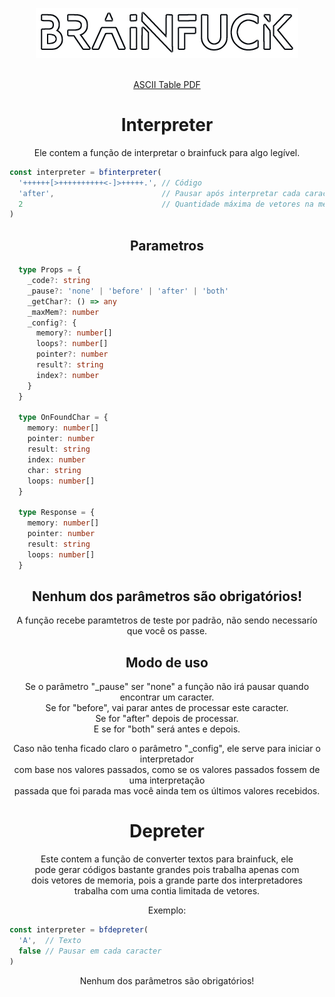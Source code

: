 <div align='center'>

[![Brainfuck.org logo](doc/logo.png)](brainfuck-org.vercel.app)
<br/><br/>

[ASCII Table PDF](doc/ASCII%20Table.pdf)

# Interpreter
Ele contem a função de interpretar o brainfuck para algo legível.

<div align='left' style='max-width: 700px;'>

  ```js
  const interpreter = bfinterpreter(
    '++++++[>++++++++++<-]>+++++.', // Código
    'after',                        // Pausar após interpretar cada caracter
    2                               // Quantidade máxima de vetores na memória
  )
  ```
</div>

## Parametros
<div align='left' style='max-width: 700px;'>

```ts
  type Props = {
    _code?: string
    _pause?: 'none' | 'before' | 'after' | 'both'
    _getChar?: () => any
    _maxMem?: number
    _config?: {
      memory?: number[]
      loops?: number[]
      pointer?: number
      result?: string
      index?: number
    }
  }

  type OnFoundChar = {
    memory: number[]
    pointer: number
    result: string
    index: number
    char: string
    loops: number[]
  }

  type Response = {
    memory: number[]
    pointer: number
    result: string
    loops: number[]
  }
```
</div>

## Nenhum dos parâmetros são obrigatórios!
A função recebe paramtetros de teste por padrão, não sendo necessarío que você os passe.

## Modo de uso

Se o parâmetro "_pause" ser "none" a função não irá pausar quando encontrar um caracter.  
Se for "before", vai parar antes de processar este caracter.  
Se for "after" depois de processar.  
E se for "both" será antes e depois.

Caso não tenha ficado claro o parâmetro "_config", ele serve para iniciar o interpretador  
com base nos valores passados, como se os valores passados fossem de uma interpretação  
passada que foi parada mas você ainda tem os últimos valores recebidos.


# Depreter
Este contem a função de converter textos para brainfuck, ele  
pode gerar códigos bastante grandes pois trabalha apenas com  
dois vetores de memoria, pois a grande parte dos interpretadores  
trabalha com uma contia limitada de vetores.

Exemplo:
<div align='left' style='max-width: 600px;'>

  ```js
  const interpreter = bfdepreter(
    'A',  // Texto
    false // Pausar em cada caracter
  )
  ```
</div>

Nenhum dos parâmetros são obrigatórios!

</div>